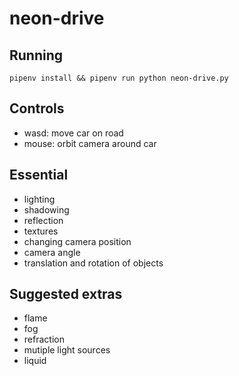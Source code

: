 # neon-drive

## Running

`pipenv install && pipenv run python neon-drive.py`

## Controls

- wasd: move car on road
- mouse: orbit camera around car

## Essential

- lighting
- shadowing
- reflection
- textures
- changing camera position
- camera angle
- translation and rotation of objects

## Suggested extras

- flame
- fog
- refraction
- mutiple light sources
- liquid
